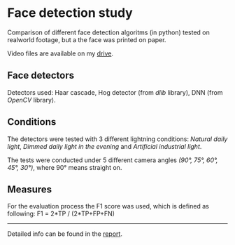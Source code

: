 # Face detection study
Comparison of different face detection algoritms (in python) tested on realworld footage, but a the face was printed on paper. 

Video files are available on my [drive](https://drive.google.com/file/d/1sDoxLUXXu6Ecsm8mXqaMpXq8SY3mOTKj/view?usp=sharing).

## Face detectors
Detectors used: Haar cascade, Hog detector (from *dlib* library), DNN (from *OpenCV* library).

## Conditions
The detectors were tested with 3 different lightning conditions: *Natural daily light*, *Dimmed daily light in the evening* and *Artificial industrial light*.

The tests were conducted under 5 different camera angles *(90°, 75°, 60°, 45°, 30°)*, where 90° means straight on.

## Measures
For the evaluation process the F1 score was used, which is defined as following: 
F1 = 2\*TP / (2\*TP+FP+FN)


------------------------------------------------------------------------------
Detailed info can be found in the [report](Report.pdf).
